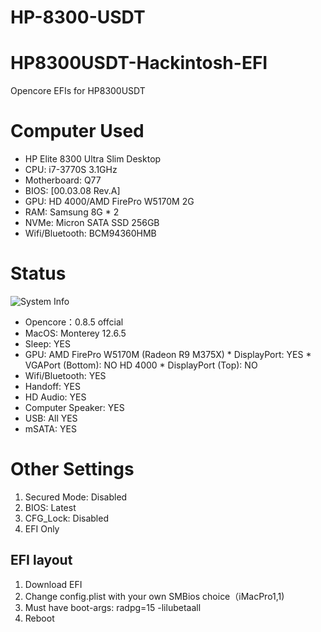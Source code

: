 # HP-8300-USDT
# HP8300USDT-Hackintosh-EFI
Opencore EFIs for HP8300USDT

# Computer Used

* HP Elite 8300 Ultra Slim Desktop
* CPU: i7-3770S 3.1GHz
* Motherboard: Q77
* BIOS: [00.03.08 Rev.A]
* GPU: HD 4000/AMD FirePro W5170M 2G
* RAM: Samsung 8G * 2
* NVMe: Micron SATA SSD 256GB
* Wifi/Bluetooth: BCM94360HMB

# Status
![System Info](https://github.com/asablue65/HP-8300-USDT/blob/tree/main/doc/About_This_mac.png)
* Opencore：0.8.5 offcial
* MacOS: Monterey 12.6.5
* Sleep: YES
* GPU: 
	AMD FirePro W5170M (Radeon R9 M375X)
    		* DisplayPort: YES
    		* VGAPort (Bottom): NO
	HD 4000
    		* DisplayPort (Top): NO
* Wifi/Bluetooth: YES
* Handoff: YES
* HD Audio: YES
* Computer Speaker: YES
* USB: All YES
* mSATA: YES

# Other Settings
1. Secured Mode: Disabled
2. BIOS: Latest
3. CFG_Lock: Disabled
4. EFI Only

## EFI layout
1. Download EFI
2. Change config.plist with your own SMBios choice（iMacPro1,1)
3. Must have boot-args: radpg=15 -lilubetaall
3. Reboot

